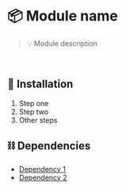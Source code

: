 # :package: Module name
> :bulb: Module description

<br>

## :nut_and_bolt: Installation
1. Step one
2. Step two
3. Other steps

## :chains: Dependencies
- [Dependency 1](https://duckduckgo.com)
- [Dependency 2](https://ecosia.org)
